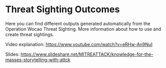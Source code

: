 # Threat Sighting Outcomes

Here you can find different outputs generated automatically from the Operation Wocao Threat Sighting. More information about how to use and create threat sightings.

Video explanation: https://www.youtube.com/watch?v=eRHw-An9NuI

Slides: https://www.slideshare.net/MITREATTACK/knowledge-for-the-masses-storytelling-with-attck